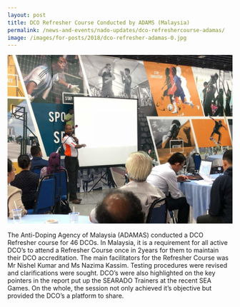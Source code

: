 ```yaml
---
layout: post
title: DCO Refresher Course Conducted by ADAMS (Malaysia)
permalink: /news-and-events/nado-updates/dco-refreshercourse-adamas/
image: /images/for-posts/2018/dco-refresher-adamas-0.jpg
---
```


![DCO Refresher Course conducted by ADAMAS](/images/for-posts/2018/dco-refresher-adamas-0.jpg)

The Anti-Doping Agency of Malaysia (ADAMAS) conducted a DCO Refresher course for 46 DCOs.  In  Malaysia, it is a requirement for all active DCO’s to attend a Refresher Course once in 2years for them to maintain their DCO accreditation. The main facilitators for the Refresher Course was Mr Nishel Kumar and Ms Nazima Kassim.  Testing procedures were revised and clarifications were sought.  DCO’s were also highlighted on the key pointers in the report put up the SEARADO Trainers at the recent SEA Games. On the whole, the session not only achieved it’s objective but provided the DCO’s a platform to share.
